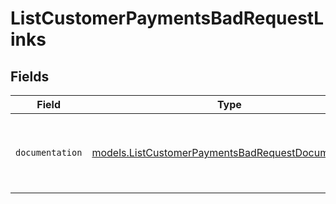 # ListCustomerPaymentsBadRequestLinks


## Fields

| Field                                                                                                          | Type                                                                                                           | Required                                                                                                       | Description                                                                                                    |
| -------------------------------------------------------------------------------------------------------------- | -------------------------------------------------------------------------------------------------------------- | -------------------------------------------------------------------------------------------------------------- | -------------------------------------------------------------------------------------------------------------- |
| `documentation`                                                                                                | [models.ListCustomerPaymentsBadRequestDocumentation](../models/listcustomerpaymentsbadrequestdocumentation.md) | :heavy_check_mark:                                                                                             | The URL to the generic Mollie API error handling guide.                                                        |